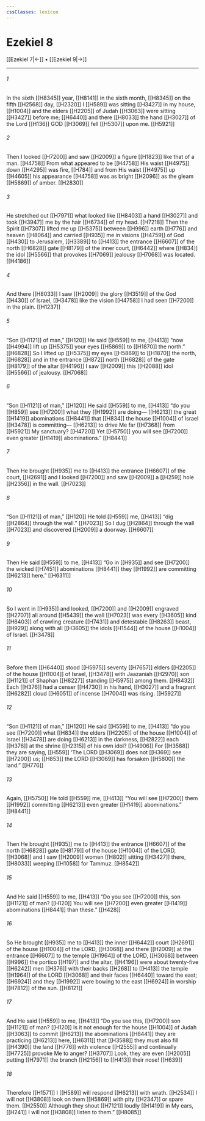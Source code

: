 ```yaml
---
cssClasses: lexicon
---
```


# Ezekiel 8

[[Ezekiel 7|←]] • [[Ezekiel 9|→]]

---

###### 1
In the sixth [[H8345]] year, [[H8141]] in the sixth month, [[H8345]] on the fifth [[H2568]] day, [[H2320]] I [[H589]] was sitting [[H3427]] in my house, [[H1004]] and the elders [[H2205]] of Judah [[H3063]] were sitting [[H3427]] before me; [[H6440]] and there [[H8033]] the hand [[H3027]] of the Lord [[H136]] GOD [[H3069]] fell [[H5307]] upon me. [[H5921]]

###### 2
Then I looked [[H7200]] and saw [[H2009]] a figure [[H1823]] like that of a man. [[H4758]] From what appeared to be [[H4758]] His waist [[H4975]] down [[H4295]] was fire, [[H784]] and from His waist [[H4975]] up [[H4605]] his appearance [[H4758]] was as bright [[H2096]] as the gleam [[H5869]] of amber. [[H2830]]

###### 3
He stretched out [[H7971]] what looked like [[H8403]] a hand [[H3027]] and took [[H3947]] me by the hair [[H6734]] of my head. [[H7218]] Then the Spirit [[H7307]] lifted me up [[H5375]] between [[H996]] earth [[H776]] and heaven [[H8064]] and carried [[H935]] me in visions [[H4759]] of God [[H430]] to Jerusalem, [[H3389]] to [[H413]] the entrance [[H6607]] of the north [[H6828]] gate [[H8179]] of the inner court, [[H6442]] where [[H834]] the idol [[H5566]] that provokes [[H7069]] jealousy [[H7068]] was located. [[H4186]]

###### 4
And there [[H8033]] I saw [[H2009]] the glory [[H3519]] of the God [[H430]] of Israel, [[H3478]] like the vision [[H4758]] I had seen [[H7200]] in the plain. [[H1237]]

###### 5
“Son [[H1121]] of man,” [[H120]] He said [[H559]] to me, [[H413]] “now [[H4994]] lift up [[H5375]] your eyes [[H5869]] to [[H1870]] the north.” [[H6828]] So I lifted up [[H5375]] my eyes [[H5869]] to [[H1870]] the north, [[H6828]] and in the entrance [[H872]] north [[H6828]] of the gate [[H8179]] of the altar [[H4196]] I saw [[H2009]] this [[H2088]] idol [[H5566]] of jealousy. [[H7068]]

###### 6
“Son [[H1121]] of man,” [[H120]] He said [[H559]] to me, [[H413]] “do you [[H859]] see [[H7200]] what they [[H1992]] are doing— [[H6213]] the great [[H1419]] abominations [[H8441]] that [[H834]] the house [[H1004]] of Israel [[H3478]] is committing— [[H6213]] to drive Me far [[H7368]] from [[H5921]] My sanctuary? [[H4720]] Yet [[H5750]] you will see [[H7200]] even greater [[H1419]] abominations.” [[H8441]]

###### 7
Then He brought [[H935]] me to [[H413]] the entrance [[H6607]] of the court, [[H2691]] and I looked [[H7200]] and saw [[H2009]] a [[H259]] hole [[H2356]] in the wall. [[H7023]]

###### 8
“Son [[H1121]] of man,” [[H120]] He told [[H559]] me, [[H413]] “dig [[H2864]] through the wall.” [[H7023]] So I dug [[H2864]] through the wall [[H7023]] and discovered [[H2009]] a doorway. [[H6607]]

###### 9
Then He said [[H559]] to me, [[H413]] “Go in [[H935]] and see [[H7200]] the wicked [[H7451]] abominations [[H8441]] they [[H1992]] are committing [[H6213]] here.” [[H6311]]

###### 10
So I went in [[H935]] and looked, [[H7200]] and [[H2009]] engraved [[H2707]] all around [[H5439]] the wall [[H7023]] was every [[H3605]] kind [[H8403]] of crawling creature [[H7431]] and detestable [[H8263]] beast, [[H929]] along with all [[H3605]] the idols [[H1544]] of the house [[H1004]] of Israel. [[H3478]]

###### 11
Before them [[H6440]] stood [[H5975]] seventy [[H7657]] elders [[H2205]] of the house [[H1004]] of Israel, [[H3478]] with Jaazaniah [[H2970]] son [[H1121]] of Shaphan [[H8227]] standing [[H5975]] among them. [[H8432]] Each [[H376]] had a censer [[H4730]] in his hand, [[H3027]] and a fragrant [[H6282]] cloud [[H6051]] of incense [[H7004]] was rising. [[H5927]]

###### 12
“Son [[H1121]] of man,” [[H120]] He said [[H559]] to me, [[H413]] “do you see [[H7200]] what [[H834]] the elders [[H2205]] of the house [[H1004]] of Israel [[H3478]] are doing [[H6213]] in the darkness, [[H2822]] each [[H376]] at the shrine [[H2315]] of his own idol? [[H4906]] For [[H3588]] they are saying, [[H559]] ‘The LORD [[H3069]] does not [[H369]] see [[H7200]] us; [[H853]] the LORD [[H3069]] has forsaken [[H5800]] the land.” [[H776]]

###### 13
Again, [[H5750]] He told [[H559]] me, [[H413]] “You will see [[H7200]] them [[H1992]] committing [[H6213]] even greater [[H1419]] abominations.” [[H8441]]

###### 14
Then He brought [[H935]] me to [[H413]] the entrance [[H6607]] of the north [[H6828]] gate [[H8179]] of the house [[H1004]] of the LORD, [[H3068]] and I saw [[H2009]] women [[H802]] sitting [[H3427]] there, [[H8033]] weeping [[H1058]] for Tammuz. [[H8542]]

###### 15
And He said [[H559]] to me, [[H413]] “Do you see [[H7200]] this, son [[H1121]] of man? [[H120]] You will see [[H7200]] even greater [[H1419]] abominations [[H8441]] than these.” [[H428]]

###### 16
So He brought [[H935]] me to [[H413]] the inner [[H6442]] court [[H2691]] of the house [[H1004]] of the LORD, [[H3068]] and there [[H2009]] at the entrance [[H6607]] to the temple [[H1964]] of the LORD, [[H3068]] between [[H996]] the portico [[H197]] and the altar, [[H4196]] were about twenty-five [[H6242]] men [[H376]] with their backs [[H268]] to [[H413]] the temple [[H1964]] of the LORD [[H3068]] and their faces [[H6440]] toward the east; [[H6924]] and they [[H1992]] were bowing to the east [[H6924]] in worship [[H7812]] of the sun. [[H8121]]

###### 17
And He said [[H559]] to me, [[H413]] “Do you see this, [[H7200]] son [[H1121]] of man? [[H120]] Is it not enough for the house [[H1004]] of Judah [[H3063]] to commit [[H6213]] the abominations [[H8441]] they are practicing [[H6213]] here, [[H6311]] that [[H3588]] they must also fill [[H4390]] the land [[H776]] with violence [[H2555]] and continually [[H7725]] provoke Me to anger? [[H3707]] Look, they are even [[H2005]] putting [[H7971]] the branch [[H2156]] to [[H413]] their nose! [[H639]]

###### 18
Therefore [[H1571]] I [[H589]] will respond [[H6213]] with wrath. [[H2534]] I will not [[H3808]] look on them [[H5869]] with pity [[H2347]] or spare them. [[H2550]] Although they shout [[H7121]] loudly [[H1419]] in My ears, [[H241]] I will not [[H3808]] listen to them.” [[H8085]]

